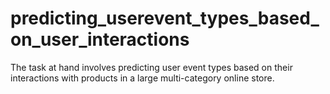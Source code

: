 # predicting_userevent_types_based_on_user_interactions
The task at hand involves predicting user event types based on their interactions with products in a large multi-category online store. 
